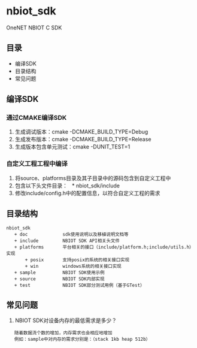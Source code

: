 # nbiot_sdk
OneNET NBIOT C SDK
## 目录
 * 编译SDK
 * 目录结构
 * 常见问题
 
## 编译SDK
### 通过CMAKE编译SDK
1. 生成调试版本：cmake -DCMAKE_BUILD_TYPE=Debug
2. 生成发布版本：cmake -DCMAKE_BUILD_TYPE=Release
3. 生成版本包含单元测试：cmake -DUNIT_TEST=1

### 自定义工程工程中编译
1. 将source、platforms目录及其子目录中的源码包含到自定义工程中
2. 包含以下头文件目录：
   * nbiot_sdk/include
3. 修改include/config.h中的配置信息，以符合自定义工程的需求

## 目录结构
```
nbiot_sdk
   + doc             sdk使用说明以及移植说明文档等
   + include         NBIOT SDK API相关头文件
   + platforms       平台相关的接口（include/platform.h;include/utils.h）实现
       + posix       支持posix的系统的相关接口实现
       + win         windows系统的相关接口实现
   + sample          NBIOT SDK使用示例
   + source          NBIOT SDK内部实现
   + test            NBIOT SDK部分测试用例（基于GTest）
```
## 常见问题
1. NBIOT SDK对设备内存的最低需求是多少？
```
   随着数据流个数的增加，内存需求也会相应地增加
   例如：sample中对内存的需求分别是：（stack 1kb heap 512b）
```
